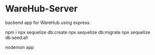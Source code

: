 # WareHub-Server
backend app for WareHub using express

npm i
npx sequelize db:create
npx sequelize db:migrate
npx sequelize db:seed:all

nodemon app
